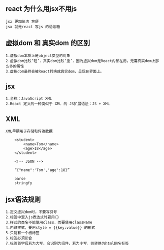 ## react 为什么用jsx不用js
    jsx 更加简洁 方便
    jsx 就是react 写js 的语法糖

## 虚拟dom 和 真实dom 的区别
    1.虚拟dom本质上是object类型的对象
    2.虚拟dom比较‘轻’，真实dom比较‘重’，因为虚拟dom是React内部在用，无需真实dom上那么多的属性
    3.虚拟dom最终会被React转换成真实dom，呈现在界面上。
## jsx
    1.全称：JavaScript XML
    2.React 定义的一种类似于 XML 的 JS扩展语法：JS + XML

## XML
    XML早期用于存储和传输数据
```
    <student>
        <name>Tom</name>
        <age>18</age>
    </student>

    <!-- JSON -->

    “{"name":'Tom',"age":18}”

    parse
    stringfy
```
## jsx语法规则

    1.定义虚拟dom时，不要写引号
    2.标签中混入js表达式时要用{}
    3.样式的类名不能使用class，而要使用className
    4.内联样式，要用style = {{key:value}} 的形式
    5.只能有一个根标签
    6.标签必须闭合
    7.标签首字母若为大写，会识别为组件，若为小写，则转换为html同名标签